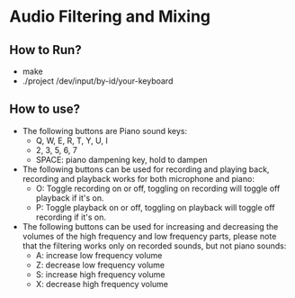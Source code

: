 # Audio Filtering and Mixing

## How to Run?
- make
- ./project /dev/input/by-id/your-keyboard

## How to use?
- The following buttons are Piano sound keys:
  - Q, W, E, R, T, Y, U, I
  - 2, 3, 5, 6, 7
  - SPACE: piano dampening key, hold to dampen
- The following buttons can be used for recording and playing back, recording and playback works for both microphone and piano:
  - O: Toggle recording on or off, toggling on recording will toggle off playback if it's on.
  - P: Toggle playback on or off, toggling on playback will toggle off recording if it's on.
- The following buttons can be used for increasing and decreasing the volumes of the high frequency and low frequency parts, please note that the filtering works only on recorded sounds, but not piano sounds:
  - A: increase low frequency volume
  - Z: decrease low frequency volume
  - S: increase high frequency volume
  - X: decrease high frequency volume
